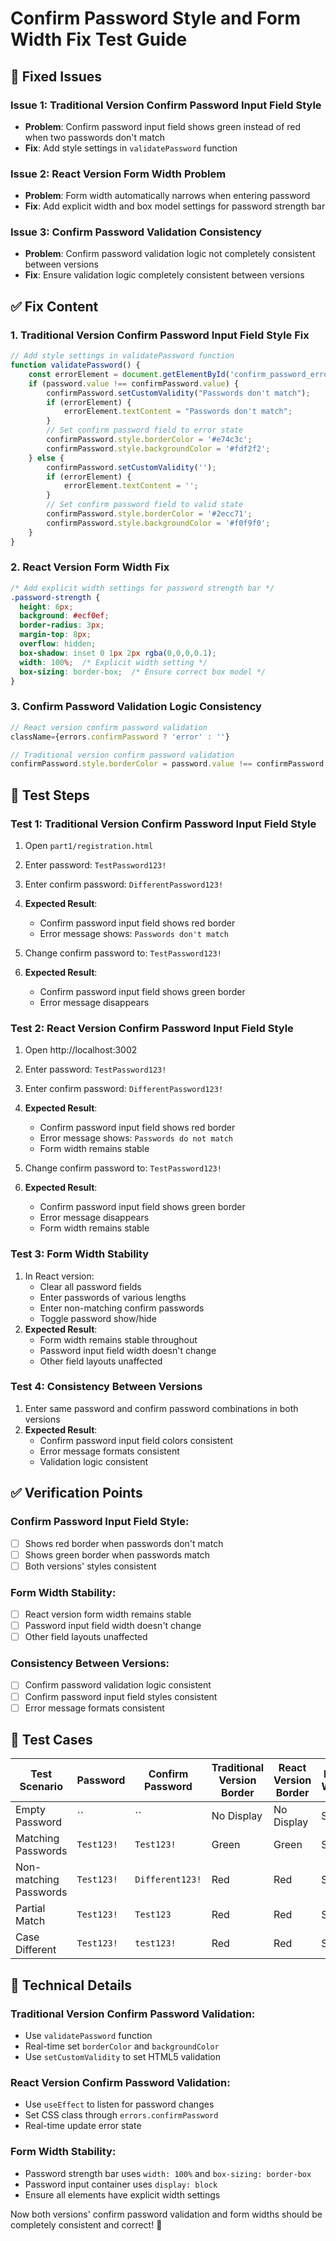 # Confirm Password Style and Form Width Fix Test Guide

## 🐛 Fixed Issues

### Issue 1: Traditional Version Confirm Password Input Field Style
- **Problem**: Confirm password input field shows green instead of red when two passwords don't match
- **Fix**: Add style settings in `validatePassword` function

### Issue 2: React Version Form Width Problem
- **Problem**: Form width automatically narrows when entering password
- **Fix**: Add explicit width and box model settings for password strength bar

### Issue 3: Confirm Password Validation Consistency
- **Problem**: Confirm password validation logic not completely consistent between versions
- **Fix**: Ensure validation logic completely consistent between versions

## ✅ Fix Content

### 1. Traditional Version Confirm Password Input Field Style Fix
```javascript
// Add style settings in validatePassword function
function validatePassword() {
    const errorElement = document.getElementById('confirm_password_error');
    if (password.value !== confirmPassword.value) {
        confirmPassword.setCustomValidity("Passwords don't match");
        if (errorElement) {
            errorElement.textContent = "Passwords don't match";
        }
        // Set confirm password field to error state
        confirmPassword.style.borderColor = '#e74c3c';
        confirmPassword.style.backgroundColor = '#fdf2f2';
    } else {
        confirmPassword.setCustomValidity('');
        if (errorElement) {
            errorElement.textContent = '';
        }
        // Set confirm password field to valid state
        confirmPassword.style.borderColor = '#2ecc71';
        confirmPassword.style.backgroundColor = '#f0f9f0';
    }
}
```

### 2. React Version Form Width Fix
```css
/* Add explicit width settings for password strength bar */
.password-strength {
  height: 6px;
  background: #ecf0ef;
  border-radius: 3px;
  margin-top: 8px;
  overflow: hidden;
  box-shadow: inset 0 1px 2px rgba(0,0,0,0.1);
  width: 100%;  /* Explicit width setting */
  box-sizing: border-box;  /* Ensure correct box model */
}
```

### 3. Confirm Password Validation Logic Consistency
```javascript
// React version confirm password validation
className={errors.confirmPassword ? 'error' : ''}

// Traditional version confirm password validation
confirmPassword.style.borderColor = password.value !== confirmPassword.value ? '#e74c3c' : '#2ecc71';
```

## 🧪 Test Steps

### Test 1: Traditional Version Confirm Password Input Field Style
1. Open `part1/registration.html`
2. Enter password: `TestPassword123!`
3. Enter confirm password: `DifferentPassword123!`
4. **Expected Result**:
   - Confirm password input field shows red border
   - Error message shows: `Passwords don't match`

5. Change confirm password to: `TestPassword123!`
6. **Expected Result**:
   - Confirm password input field shows green border
   - Error message disappears

### Test 2: React Version Confirm Password Input Field Style
1. Open http://localhost:3002
2. Enter password: `TestPassword123!`
3. Enter confirm password: `DifferentPassword123!`
4. **Expected Result**:
   - Confirm password input field shows red border
   - Error message shows: `Passwords do not match`
   - Form width remains stable

5. Change confirm password to: `TestPassword123!`
6. **Expected Result**:
   - Confirm password input field shows green border
   - Error message disappears
   - Form width remains stable

### Test 3: Form Width Stability
1. In React version:
   - Clear all password fields
   - Enter passwords of various lengths
   - Enter non-matching confirm passwords
   - Toggle password show/hide
2. **Expected Result**:
   - Form width remains stable throughout
   - Password input field width doesn't change
   - Other field layouts unaffected

### Test 4: Consistency Between Versions
1. Enter same password and confirm password combinations in both versions
2. **Expected Result**:
   - Confirm password input field colors consistent
   - Error message formats consistent
   - Validation logic consistent

## ✅ Verification Points

### Confirm Password Input Field Style:
- [ ] Shows red border when passwords don't match
- [ ] Shows green border when passwords match
- [ ] Both versions' styles consistent

### Form Width Stability:
- [ ] React version form width remains stable
- [ ] Password input field width doesn't change
- [ ] Other field layouts unaffected

### Consistency Between Versions:
- [ ] Confirm password validation logic consistent
- [ ] Confirm password input field styles consistent
- [ ] Error message formats consistent

## 🎯 Test Cases

| Test Scenario | Password | Confirm Password | Traditional Version Border | React Version Border | Form Width |
|---------------|----------|------------------|---------------------------|---------------------|------------|
| Empty Password | `` | `` | No Display | No Display | Stable |
| Matching Passwords | `Test123!` | `Test123!` | Green | Green | Stable |
| Non-matching Passwords | `Test123!` | `Different123!` | Red | Red | Stable |
| Partial Match | `Test123!` | `Test123` | Red | Red | Stable |
| Case Different | `Test123!` | `test123!` | Red | Red | Stable |

## 🔧 Technical Details

### Traditional Version Confirm Password Validation:
- Use `validatePassword` function
- Real-time set `borderColor` and `backgroundColor`
- Use `setCustomValidity` to set HTML5 validation

### React Version Confirm Password Validation:
- Use `useEffect` to listen for password changes
- Set CSS class through `errors.confirmPassword`
- Real-time update error state

### Form Width Stability:
- Password strength bar uses `width: 100%` and `box-sizing: border-box`
- Password input container uses `display: block`
- Ensure all elements have explicit width settings

Now both versions' confirm password validation and form widths should be completely consistent and correct! 🎉

